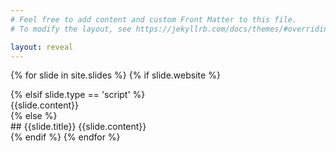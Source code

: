 ```yaml
---
# Feel free to add content and custom Front Matter to this file.
# To modify the layout, see https://jekyllrb.com/docs/themes/#overriding-theme-defaults

layout: reveal
---
```


{% for slide in site.slides %}
{% if slide.website %}
<section data-background-iframe="{{slide.website}}" data-background-interactive>
</section>
{% elsif slide.type == 'script' %}
<section>
	{{slide.content}}
</section>
{% else %}
<section data-markdown>
## {{slide.title}}
{{slide.content}}
</section>
{% endif %}
{% endfor %}

<style>
	.iiifannotation {
		height: 100vh;
		overflow: auto;
	}
	section {
	top: 0px!important;
	}
</style>
